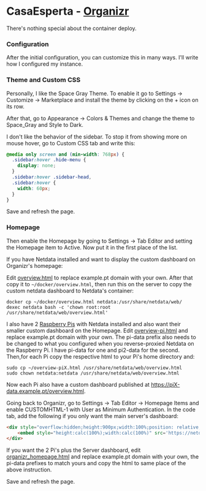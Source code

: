 # CasaEsperta - [Organizr](https://organizr.app/)

There's nothing special about the container deploy.

### Configuration
After the initial configuration, you can customize this in many ways. I'll write how I configured my instance.

### Theme and Custom CSS
Personally, I like the Space Gray Theme. To enable it go to Settings -> Customize -> Marketplace and install the theme by clicking on the + icon on its row.

After that, go to Appearance -> Colors & Themes and change the theme to Space_Gray and Style to Dark.

I don't like the behavior of the sidebar. To stop it from showing more on mouse hover, go to Custom CSS tab and write this:

```css
@media only screen and (min-width: 768px) {
  .sidebar:hover .hide-menu {
    display: none;
  }
  .sidebar:hover .sidebar-head,
  .sidebar:hover {
    width: 60px;
  }
}
```
Save and refresh the page.


### Homepage
Then enable the Homepage by going to Settings -> Tab Editor and setting the Homepage item to Active. Now put it in the first place of the list.

If you have Netdata installed and want to display the custom dashboard on Organizr's homepage:

Edit [overview.html](../main_server/docker/netdata/overview.html) to replace example.pt domain with your own. After that copy it to `~/docker/overview.html`, then run this on the server to copy the custom netdata dashboard to Netdata's container:
```
docker cp ~/docker/overview.html netdata:/usr/share/netdata/web/
dexec netdata bash -c 'chown root:root /usr/share/netdata/web/overview.html'
```

I also have 2 [Raspberry Pis](r-pi.md) with Netdata installed and also want their smaller custom dashboard on the Homepage. Edit [overview-pi.html](../main_server/docker/netdata/overview-pi.html) and replace example.pt domain with your own. The pi-data prefix also needs to be changed to what you configured when you reverse-proxied Netdata on the Raspberry Pi. I have pi-data for one and pi2-data for the second. Then,for each Pi copy the respective html to your Pi's home directory and:
```
sudo cp ~/overview-piX.html /usr/share/netdata/web/overview.html
sudo chown netdata:netdata /usr/share/netdata/web/overview.html
```

Now each Pi also have a custom dashboard published at  https://piX-data.example.pt/overview.html.

Going back to Organizr, go to Settings -> Tab Editor -> Homepage Items and enable CUSTOMHTML-1 with User as Minimum Authentication. In the code tab, add the following if you only want the main server's dashboard:
```html
<div style="overflow:hidden;height:900px;width:100%;position: relative;"> 
    <embed style="height:calc(100%);width:calc(100%)" src='https://netdata.example.pt/overview.html' />
</div>
```

If you want the 2 Pi's plus the Server dashboard, edit [organizr_homepage.html](../main_server/docker/netdata/organizr_homepage.html) and replace example.pt domain with your own, the pi-data prefixes to match yours and copy the html to same place of the above instruction.

Save and refresh the page.
